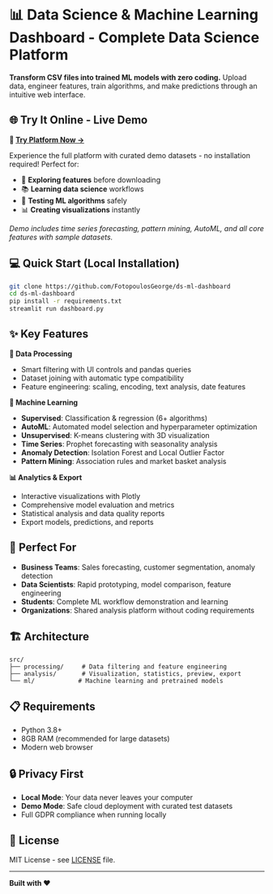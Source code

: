 # 📊 Data Science & Machine Learning Dashboard - Complete Data Science Platform

**Transform CSV files into trained ML models with zero coding.** Upload data, engineer features, train algorithms, and make predictions through an intuitive web interface.

## 🌐 Try It Online - Live Demo

**🚀 [Try Platform Now →](ds-ml-dashboard.streamlit.app/)**

Experience the full platform with curated demo datasets - no installation required! Perfect for:
- 👀 **Exploring features** before downloading
- 📚 **Learning data science** workflows  
- 🎯 **Testing ML algorithms** safely
- 📊 **Creating visualizations** instantly

*Demo includes time series forecasting, pattern mining, AutoML, and all core features with sample datasets.*

## 💻 Quick Start (Local Installation)

```bash
git clone https://github.com/FotopoulosGeorge/ds-ml-dashboard
cd ds-ml-dashboard
pip install -r requirements.txt
streamlit run dashboard.py
```

## ✨ Key Features

**🔧 Data Processing**
- Smart filtering with UI controls and pandas queries
- Dataset joining with automatic type compatibility  
- Feature engineering: scaling, encoding, text analysis, date features

**🤖 Machine Learning**
- **Supervised**: Classification & regression (6+ algorithms)
- **AutoML**: Automated model selection and hyperparameter optimization
- **Unsupervised**: K-means clustering with 3D visualization
- **Time Series**: Prophet forecasting with seasonality analysis
- **Anomaly Detection**: Isolation Forest and Local Outlier Factor
- **Pattern Mining**: Association rules and market basket analysis

**📊 Analytics & Export**
- Interactive visualizations with Plotly
- Comprehensive model evaluation and metrics
- Statistical analysis and data quality reports
- Export models, predictions, and reports

## 🎯 Perfect For

- **Business Teams**: Sales forecasting, customer segmentation, anomaly detection
- **Data Scientists**: Rapid prototyping, model comparison, feature engineering  
- **Students**: Complete ML workflow demonstration and learning
- **Organizations**: Shared analysis platform without coding requirements

## 🏗️ Architecture

```
src/
├── processing/     # Data filtering and feature engineering
├── analysis/       # Visualization, statistics, preview, export  
└── ml/            # Machine learning and pretrained models
```

## 📋 Requirements

- Python 3.8+
- 8GB RAM (recommended for large datasets)
- Modern web browser

## 🔒 Privacy First

- **Local Mode**: Your data never leaves your computer
- **Demo Mode**: Safe cloud deployment with curated test datasets
- Full GDPR compliance when running locally

## 📄 License

MIT License - see [LICENSE](LICENSE) file.

---

**Built with ❤️**